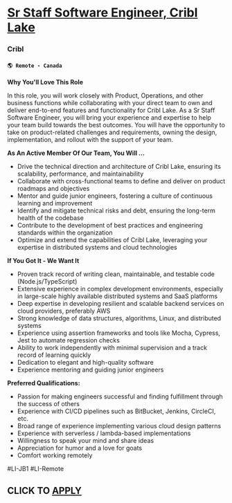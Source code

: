 # [Sr Staff Software Engineer, Cribl Lake](https://www.remotewlb.com/apply/sr-staff-software-engineer-cribl-lake-122660)  
### Cribl  
#### `🌎 Remote - Canada`  

**Why You'll Love This Role**

In this role, you will work closely with Product, Operations, and other business functions while collaborating with your direct team to own and deliver end-to-end features and functionality for Cribl Lake. As a Sr Staff Software Engineer, you will bring your experience and expertise to help your team build towards the best outcomes. You will have the opportunity to take on product-related challenges and requirements, owning the design, implementation, and rollout with the support of your team.

**As An Active Member Of Our Team, You Will ...**

  * Drive the technical direction and architecture of Cribl Lake, ensuring its scalability, performance, and maintainability
  * Collaborate with cross-functional teams to define and deliver on product roadmaps and objectives
  * Mentor and guide junior engineers, fostering a culture of continuous learning and improvement
  * Identify and mitigate technical risks and debt, ensuring the long-term health of the codebase
  * Contribute to the development of best practices and engineering standards within the organization
  * Optimize and extend the capabilities of Cribl Lake, leveraging your expertise in distributed systems and cloud technologies

**If You Got It - We Want It**

  * Proven track record of writing clean, maintainable, and testable code (Node.js/TypeScript)
  * Extensive experience in complex development environments, especially in large-scale highly available distributed systems and SaaS platforms
  * Deep expertise in developing resilient and scalable backend services on cloud providers, preferably AWS
  * Strong knowledge of data structures, algorithms, Linux, and distributed systems
  * Experience using assertion frameworks and tools like Mocha, Cypress, Jest to automate regression checks
  * Ability to work independently with minimal supervision and a track record of learning quickly
  * Dedication to elegant and high-quality software
  * Experience mentoring and guiding junior engineers

**Preferred Qualifications:**

  * Passion for making engineers successful and finding fulfillment through the success of others
  * Experience with CI/CD pipelines such as BitBucket, Jenkins, CircleCI, etc.
  * Broad range of experience implementing various cloud design patterns
  * Experience with serverless / lambda-based implementations
  * Willingness to speak your mind and share ideas
  * Appreciation for humor and a love for goats
  * Comfort working remotely

#LI-JB1 #LI-Remote

  
## CLICK TO [APPLY](https://www.remotewlb.com/apply/sr-staff-software-engineer-cribl-lake-122660)

